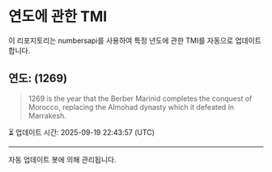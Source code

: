 
# 연도에 관한 TMI

이 리포지토리는 numbersapi를 사용하여 특정 년도에 관한 TMI를 자동으로 업데이트합니다.

## 연도: (1269)
> 1269 is the year that the Berber Marinid completes the conquest of Morocco, replacing the Almohad dynasty which it defeated in Marrakesh.

⏳ 업데이트 시간: 2025-09-19 22:43:57 (UTC)

---
자동 업데이트 봇에 의해 관리됩니다.
